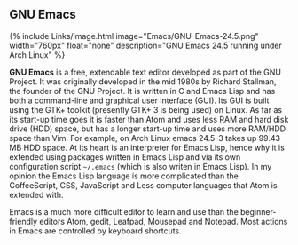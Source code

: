
## GNU Emacs
{% include Links/image.html image="Emacs/GNU-Emacs-24.5.png" width="760px" float="none" description="GNU Emacs 24.5 running under Arch Linux" %}

**GNU Emacs** is a free, extendable text editor developed as part of the GNU Project. It was originally developed in the mid 1980s by Richard Stallman, the founder of the GNU Project. It is written in C and Emacs Lisp and has both a command-line and graphical user interface (GUI). Its GUI is built using the GTK+ toolkit (presently GTK+ 3 is being used) on Linux. As far as its start-up time goes it is faster than Atom and uses less RAM and hard disk drive (HDD) space, but has a longer start-up time and uses more RAM/HDD space than Vim. For example, on Arch Linux emacs 24.5-3 takes up 99.43 MB HDD space. At its heart is an interpreter for Emacs Lisp, hence why it is extended using packages written in Emacs Lisp and via its own configuration script `~/.emacs` (which is also writen in Emacs Lisp). In my opinion the Emacs Lisp language is more complicated than the CoffeeScript, CSS, JavaScript and Less computer languages that Atom is extended with.

Emacs is a much more difficult editor to learn and use than the beginner-friendly editors Atom, gedit, Leafpad, Mousepad and Notepad. Most actions in Emacs are controlled by keyboard shortcuts. 
